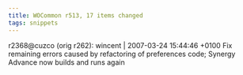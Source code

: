 ```yaml
---
title: WOCommon r513, 17 items changed
tags: snippets
---
```


r2368@cuzco (orig r262): wincent | 2007-03-24 15:44:46 +0100 Fix remaining errors caused by refactoring of preferences code; Synergy Advance now builds and runs again
